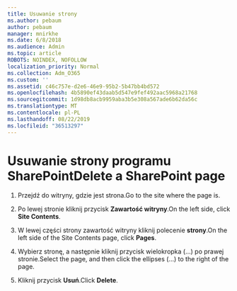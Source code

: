 ```yaml
---
title: Usuwanie strony
ms.author: pebaum
author: pebaum
manager: mnirkhe
ms.date: 6/8/2018
ms.audience: Admin
ms.topic: article
ROBOTS: NOINDEX, NOFOLLOW
localization_priority: Normal
ms.collection: Adm_O365
ms.custom: ''
ms.assetid: c46c757e-d2e6-46e9-95b2-5b47bb4bd572
ms.openlocfilehash: 4b5890ef43daab5d547e9fef492aac5968a21768
ms.sourcegitcommit: 1d98db8acb9959aba3b5e308a567ade6b62da56c
ms.translationtype: MT
ms.contentlocale: pl-PL
ms.lasthandoff: 08/22/2019
ms.locfileid: "36513297"
---
```

# <a name="delete-a-sharepoint-page"></a><span data-ttu-id="59ea2-102">Usuwanie strony programu SharePoint</span><span class="sxs-lookup"><span data-stu-id="59ea2-102">Delete a SharePoint page</span></span>

1. <span data-ttu-id="59ea2-103">Przejdź do witryny, gdzie jest strona.</span><span class="sxs-lookup"><span data-stu-id="59ea2-103">Go to the site where the page is.</span></span>
    
2. <span data-ttu-id="59ea2-104">Po lewej stronie kliknij przycisk **Zawartość witryny**.</span><span class="sxs-lookup"><span data-stu-id="59ea2-104">On the left side, click **Site Contents**.</span></span>
    
3. <span data-ttu-id="59ea2-105">W lewej części strony zawartość witryny kliknij polecenie **strony**.</span><span class="sxs-lookup"><span data-stu-id="59ea2-105">On the left side of the Site Contents page, click **Pages**.</span></span>
    
4. <span data-ttu-id="59ea2-106">Wybierz stronę, a następnie kliknij przycisk wielokropka (...) po prawej stronie.</span><span class="sxs-lookup"><span data-stu-id="59ea2-106">Select the page, and then click the ellipses (...) to the right of the page.</span></span>
    
5. <span data-ttu-id="59ea2-107">Kliknij przycisk **Usuń**.</span><span class="sxs-lookup"><span data-stu-id="59ea2-107">Click **Delete**.</span></span>
    


